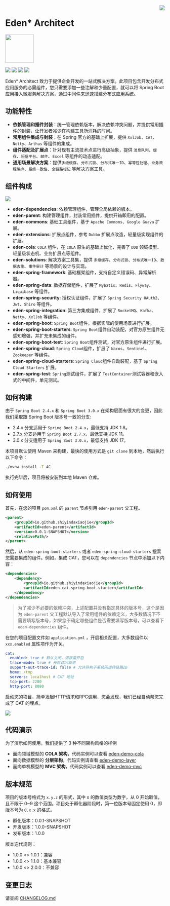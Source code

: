 <img src="https://cdn.jsdelivr.net/gh/shiyindaxiaojie/images/readme/icon.png" align="right" />

[license-apache2.0]:https://www.apache.org/licenses/LICENSE-2.0.html

[github-action]:https://github.com/shiyindaxiaojie/eden-architect/actions

[sonarcloud-dashboard]:https://sonarcloud.io/dashboard?id=shiyindaxiaojie_eden-architect

# Eden* Architect

[<img src="https://api.gitsponsors.com/api/badge/img?id=237178706" height="90">](https://api.gitsponsors.com/api/badge/link?p=D2U/1v/9zVxqte4fgc472KrAzU7YaaSaIaHjjbqCHzAB5LDT/n2wM//x4nhDKuoxKq/wQmi+5xWro5DV4nDBdXmYN0nnecmY8LtNsOgUEjg9UQXat39/fDr8XyjDWdOGm7Nn5yIP7bqYK402lWpNpw==)

![](https://cdn.jsdelivr.net/gh/shiyindaxiaojie/images/readme/language-java-blue.svg) [![](https://cdn.jsdelivr.net/gh/shiyindaxiaojie/images/readme/license-apache2.0-red.svg)][license-apache2.0] [![](https://github.com/shiyindaxiaojie/eden-architect/workflows/build/badge.svg)][github-action] [![](https://sonarcloud.io/api/project_badges/measure?project=shiyindaxiaojie_eden-architect&metric=alert_status)][sonarcloud-dashboard]

Eden* Architect 致力于提供企业开发的一站式解决方案。此项目包含开发分布式应用服务的必需组件，您只需要添加一些注解和少量配置，就可以将 Spring Boot 应用接入微服务解决方案，通过中间件来迅速搭建分布式应用系统。

## 功能特性

* **依赖管理和插件封装**：统一管理依赖版本，解决依赖冲突问题，并提供常用插件的封装，让开发者减少在构建工具所消耗的时间。
* **常用组件集成与封装**：在 Spring 官方的基础上扩展，提供 `XxlJob`、`CAT`、`Netty`、`Arthas` 等组件的集成。
* **组件适配及扩展点**：针对现有主流技术点进行高级抽象，提供 `消息队列`、`缓存`、`短信平台`、`邮件`、`Excel` 等组件的动态适配。
* **通用场景解决方案**：提供`多级缓存`、`分布式锁`、`分布式唯一ID`、`幂等性处理`、`业务流程编排`、`最终一致性`、`全链路标记`
  等解决方案工具。

## 组件构成

![](https://cdn.jsdelivr.net/gh/shiyindaxiaojie/images/eden-architect/component.png)

* **eden-dependencies**: 依赖管理组件，管理全局依赖的版本。
* **eden-parent**: 构建管理组件，封装常用插件，提供开箱即用的配置。
* **eden-commons**: 基础工具组件，基于 `Apache Commons`、`Google Guava` 扩展。
* **eden-extensions**: 扩展点组件，参考 `Dubbo` 扩展点改造，轻量级实现组件的扩展。
* **eden-cola**: `COLA` 组件，在 `COLA` 原生的基础上优化，完善了 `DDD` 领域模型、轻量级状态机、业务扩展点等组件。
* **eden-solutions**: 解决方案工具集，提供 `多级缓存`、`分布式锁`、`分布式唯一ID`、`数据去重`、`事件审计` 等场景的设计与实现。
* **eden-spring-framework**: 基础框架组件，支持自定义错误码、异常解析器。
* **eden-spring-data**: 数据存储组件，扩展了 `Mybatis`、`Redis`、`Flyway`、`Liquibase` 等组件。
* **eden-spring-security**: 授权认证组件，扩展了 `Spring Security OAuth2`、`Jwt`、`Shiro` 等组件。
* **eden-spring-integration**: 第三方集成组件，扩展了 `RocketMQ`、`Kafka`、`Netty`、`XxlJob` 等组件。
* **eden-spring-boot**: `Spring Boot`组件，根据实际的使用场景进行扩展。
* **eden-spring-boot-starters**: `Spring Boot`组件自动装配，对官方原生组件无感知增强，并扩充未集成的组件。
* **eden-spring-boot-test**: `Spring Boot`组件测试，对官方原生组件进行扩展。
* **eden-spring-cloud**: `Spring Cloud`组件，扩展了 `Nacos`、`Sentinel`、`Zookeeper` 等组件。
* **eden-spring-cloud-starters**: `Spring Cloud`组件自动装配，基于 `Spring Cloud Starters` 扩展。
* **eden-spring-test**: `Spring`测试组件，扩展了 `TestContainer`测试容器和嵌入式的中间件，单元测试。

## 如何构建

由于 `Spring Boot 2.4.x` 和 `Spring Boot 3.0.x` 在架构层面有很大的变更，因此我们采取跟 Spring Boot 版本号一致的分支:

* 2.4.x 分支适用于 `Spring Boot 2.4.x`，最低支持 JDK 1.8。
* 2.7.x 分支适用于 `Spring Boot 2.7.x`，最低支持 JDK 11。
* 3.0.x 分支适用于 `Spring Boot 3.0.x`，最低支持 JDK 17。

本项目默认使用 Maven 来构建，最快的使用方式是 `git clone` 到本地，然后执行以下命令：

```bash
./mvnw install -T 4C
```

执行完毕后，项目将被安装到本地 Maven 仓库。

## 如何使用

首先，在您的项目 `pom.xml` 的 `parent` 节点引用 `eden-parent` 父工程。

```xml
<parent>
    <groupId>io.github.shiyindaxiaojie</groupId>
    <artifactId>eden-parent</artifactId>
    <version>0.0.1-SNAPSHOT</version>
    <relativePath/>
</parent>
```

然后，从 `eden-spring-boot-starters` 或者 `eden-spring-cloud-starters` 搜索您需要集成的组件。例如，集成
CAT，您可以在 `dependencies` 节点中添加以下内容：

```xml
<dependencies>
    <dependency>
        <groupId>io.github.shiyindaxiaojie</groupId>
        <artifactId>eden-cat-spring-boot-starter</artifactId>
    </dependency>
</dependencies>
```

> 为了减少不必要的依赖冲突，上述配置并没有指定具体的版本号，这个是因为 `eden-parent`
> 父工程默认导入了常用组件的依赖定义，大多数情况下不需要填写版本号，如果您不确定哪些组件是否需要填写版本号，可以查看下 `eden-dependencies`
> 组件。

在您的项目配置文件如 `application.yml` ，开启相关配置，大多数组件以 `xxx.enabled` 属性项作为开关。

````yaml
cat:
  enabled: true # 默认关闭，请按需开启
  trace-mode: true # 开启访问观测
  support-out-trace-id: false # 允许异构子系统间透传链路ID
  home: /tmp
  servers: localhost # CAT 地址
  tcp-port: 2280
  http-port: 8080
````

启动您的项目，简单发起HTTP请求和RPC调用，您会发现，我们已经自动帮您完成了 CAT 的埋点。

![](https://cdn.jsdelivr.net/gh/shiyindaxiaojie/images/cat/tracing.png)

## 代码演示

为了演示如何使用，我们提供了 3 种不同架构风格的样例

* 面向领域模型的 **COLA 架构**，代码实例可以查看 [eden-demo-cola](https://github.com/shiyindaxiaojie/eden-demo-cola)
* 面向数据模型的 **分层架构**，代码实例请查看 [eden-demo-layer](https://github.com/shiyindaxiaojie/eden-demo-layer)
* 面向单机模型的 **MVC 架构**，代码实例可以查看 [eden-demo-mvc](https://github.com/shiyindaxiaojie/eden-demo-mvc)

## 版本规范

项目的版本号格式为 `x.y.z` 的形式，其中 x 的数值类型为数字，从 0 开始取值，且不限于 0~9 这个范围。项目处于孵化器阶段时，第一位版本号固定使用
0，即版本号为 `0.x.x` 的格式。

* 孵化版本：0.0.1-SNAPSHOT
* 开发版本：1.0.0-SNAPSHOT
* 发布版本：1.0.0

版本迭代规则：

* 1.0.0 <> 1.0.1：兼容
* 1.0.0 <> 1.1.0：基本兼容
* 1.0.0 <> 2.0.0：不兼容

## 变更日志

请查阅 [CHANGELOG.md](https://github.com/shiyindaxiaojie/eden-architect/blob/main/CHANGELOG.md)
